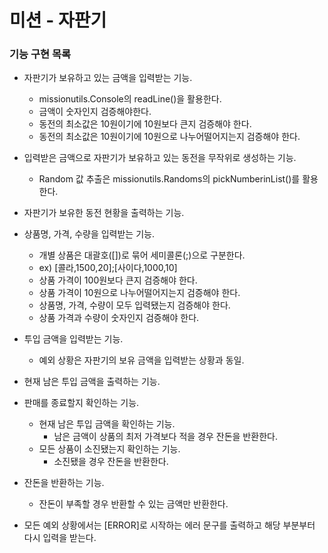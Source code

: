 # 미션 - 자판기

### 기능 구현 목록 

- 자판기가 보유하고 있는 금액을 입력받는 기능.
  - missionutils.Console의 readLine()을 활용한다.
  - 금액이 숫자인지 검증해야한다.
  - 동전의 최소값은 10원이기에 10원보다 큰지 검증해야 한다.
  - 동전의 최소값은 10원이기에 10원으로 나누어떨어지는지 검증해야 한다.
  
- 입력받은 금액으로 자판기가 보유하고 있는 동전을 무작위로 생성하는 기능.
  - Random 값 추출은 missionutils.Randoms의 pickNumberinList()를 활용한다.
  
- 자판기가 보유한 동전 현황을 출력하는 기능.

- 상품명, 가격, 수량을 입력받는 기능.
  - 개별 상품은 대괄호([])로 묶어 세미콜론(;)으로 구분한다.
  - ex) [콜라,1500,20];[사이다,1000,10]
  - 상품 가격이 100원보다 큰지 검증해야 한다.
  - 상품 가격이 10원으로 나누어떨어지는지 검증해야 한다.
  - 상품명, 가격, 수량이 모두 입력됐는지 검증해야 한다.
  - 상품 가격과 수량이 숫자인지 검증해야 한다.

- 투입 금액을 입력받는 기능.
  - 예외 상황은 자판기의 보유 금액을 입력받는 상황과 동일.
  
- 현재 남은 투입 금액을 출력하는 기능.
  
- 판매를 종료할지 확인하는 기능.
  - 현재 남은 투입 금액을 확인하는 기능.
    - 남은 금액이 상품의 최저 가격보다 적을 경우 잔돈을 반환한다.
  - 모든 상품이 소진됐는지 확인하는 기능.
    - 소진됐을 경우 잔돈을 반환한다.
  
- 잔돈을 반환하는 기능.
  - 잔돈이 부족할 경우 반환할 수 있는 금액만 반환한다.

- 모든 예외 상황에서는 [ERROR]로 시작하는 에러 문구를 출력하고 해당 부분부터 다시 입력을 받는다.